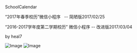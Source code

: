 SchoolCalendar

“2017年春季校历”微信小程序   -- 简陋版2017/02/25

“2016-2017学年度第二学期校历” 微信小程序 -- 改进版2017/03/04

by heal7

![Image](https://github.com/Heal7/SchoolCalendar/raw/master/SchoolCalendar-单月视图.png)
![Image](https://github.com/Heal7/SchoolCalendar/raw/master/SchoolCalendar-所有月份视图.png)

